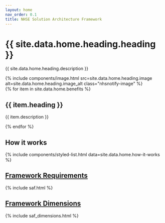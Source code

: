 ```yaml
---
layout: home
nav_order: 0.1
title: NHSE Solution Architecture Framework
---
```


<div id="heading" class="nhsnotify-banner--blue">
  <div class="nhsuk-main-wrapper nhsuk-width-container">
    <div class="nhsuk-grid-row">
      <div class="nhsuk-grid-column-one-half">
        <h1 class="nhsuk-heading-l">{{ site.data.home.heading.heading }}</h1>
        <p>
          {{ site.data.home.heading.description }}
        </p>
      </div>
      <div class="nhsuk-grid-column-one-half">
        {% include components/image.html src=site.data.home.heading.image alt=site.data.home.heading.image_alt class="nhsnotify-image" %}
      </div>
    </div>
  </div>
</div>

<div id="benefits" class="nhsnotify-banner--white">
  <div class="nhsuk-width-container nhsuk-main-wrapper">
    <div class="nhsuk-grid-row">
      {% for item in site.data.home.benefits %}
      <div class="nhsuk-grid-column-one-third">
        <h2 class="nhsuk-heading-m">{{ item.heading }}</h2>
        <p>{{ item.description }}</p>
      </div>
      {% endfor %}
    </div>
  </div>
</div>

<!-- HOW IT WORKS -->
<div id="how-it-works">
  <div class="nhsuk-width-container nhsuk-main-wrapper">
    <h2>How it works</h2>
    {% include components/styled-list.html data=site.data.home.how-it-works %}
  </div>
</div>


<!-- HOW IT WORKS -->
<div id="how-it-works">
  <div class="nhsuk-width-container nhsuk-main-wrapper">

<h2><a href="{{'safs/' | relative_url}}"> Framework Requirements</a></h2>
{% include saf.html %}

<h2><a href="{{'saf_dimensions/' | relative_url}}"> Framework Dimensions</a></h2>
{% include saf_dimensions.html %}


  </div>
</div>


